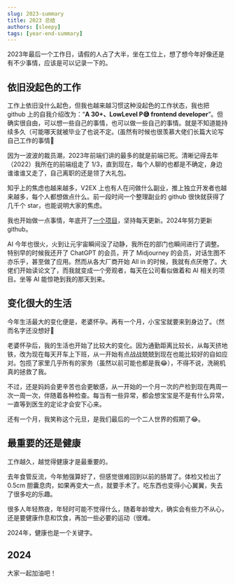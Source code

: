 ```yaml
---
slug: 2023-summary
title: 2023 总结
authors: [sleepy]
tags: [year-end-summary]
---
```


2023年最后一个工作日，请假的人占了大半，坐在工位上，想了想今年好像还是有不少事情，应该是可以记录一下的。

## 依旧没起色的工作

工作上依旧没什么起色，但我也越来越习惯这种没起色的工作状态，我也把 github 上的自我介绍改为：“**A 30+、LowLevel P😅 frontend developer**”。但确实很自由，可以想一些自己的事情，也可以做一些自己的事情。就是不知道能持续多久（可能哪天就被毕业了也说不定。(虽然有时候也很羡慕大佬们长篇大论写自己工作的事情🤩

因为一波波的裁员潮，2023年前端们讲的最多的就是前端已死。清晰记得去年（2022）我所在的前端组走了 1/3，直到现在，每个人聊的也都是不确定，身边谁谁谁又走了，自己离职的还是领了大礼包。

知乎上的焦虑也越来越多，V2EX 上也有人在问做什么副业，推上独立开发者也越来越多，每个人都想做点什么。前一段时间一个整理副业的 github 很快就获得了几千个 star，也能说明大家的焦虑。

我也开始做一点事情，年底开了[一个项目](https://github.com/sleepy-zone/fabritor-web)，坚持每天更新。2024年努力更新 github。

AI 今年也很火，火到让元宇宙瞬间没了动静，我所在的部门也瞬间进行了调整。特别早的时候我还开了 ChatGPT 的会员，开了 Midjourney 的会员，对话生图不亦乐乎，甚至做了应用。然而从各大厂商开始 All in 的时候，我就有点厌倦了。大佬们开始读论文了，而我就变成一个旁观者，每天在公司看似做着和 AI 相关的项目。坐等 AI 能惊艳到我的那天到来。

## 变化很大的生活

今年生活最大的变化便是，老婆怀孕。再有一个月，小宝宝就要来到身边了。（然而名字还没想好😤

老婆怀孕后，我的生活也开始了比较大的变化。因为通勤距离比较长，从每天挤地铁，改为现在每天开车上下班，从一开始有点战战兢兢到现在也能比较好的自如应对。包揽了家里几乎所有的家务（虽然以前可能也都是我😂），不得不说，洗碗机真的拯救了我。

不过，还是妈妈会更辛苦也会更敏感，从一开始的一个月一次的产检到现在两周一次一周一次，伴随着各种检查。每当有一些异常，都会想宝宝是不是有什么异常，一直等到医生的定论才会安下心来。

还有一个月，我笑称这个元旦，是我们最后的一个二人世界的假期了😂。

## 最重要的还是健康

工作越久，越觉得健康才是最重要的。

去年食管反流，今年勉强算好了，但感觉很难回到以前的肠胃了。体检又检出了 0.5cm 胆囊息肉，如果再变大一点，就要手术了。吃东西也变得小心翼翼，失去了很多吃的乐趣。

很多人年轻熬夜，年轻时可能不觉得什么，随着年龄增大，确实会有些力不从心，还是要健康作息和饮食，再加一些必要的运动（很难。

2024年，健康也是一个关键字。

## 2024

大家一起加油吧！
